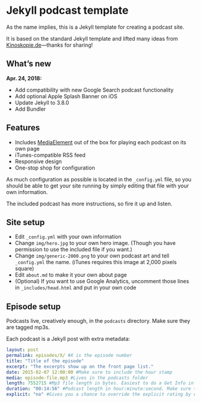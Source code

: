 # Jekyll podcast template

As the name implies, this is a Jekyll template for creating a podcast site.

It is based on the standard Jekyll template and lifted many ideas from [Kinoskopie.de](https://github.com/lnwdr/kinoskopie.de)—thanks for sharing!

## What’s new
**Apr. 24, 2018:**
* Add compatibility with new Google Search podcast functionality
* Add optional Apple Splash Banner on iOS
* Update Jekyll to 3.8.0
* Add Bundler

## Features

* Includes [MediaElement][me] out of the box for playing each podcast on its own page
* iTunes-compatible RSS feed
* Responsive design
* One-stop shop for configuration

As much configuration as possible is located in the ```_config.yml``` file, so you should be able to get your site running by simply editing that file with your own information.

The included podcast has more instructions, so fire it up and listen.

## Site setup

* Edit ```_config.yml``` with your own information
* Change ```img/hero.jpg``` to your own hero image. (Though you have permission to use the included file if you want.)
* Change ```img/generic-2000.png``` to your own podcast art and tell ```_config.yml``` the name. (iTunes requires this image at 2,000 pixels square)
* Edit ```about.md``` to make it your own about page
* (Optional) If you want to use Google Analytics, uncomment those lines in ```_includes/head.html``` and put in your own code

## Episode setup

Podcasts live, creatively enough, in the ```podcasts``` directory. Make sure they are tagged mp3s.

Each podcast is a Jekyll post with extra metadata:

```yaml
layout: post
permalink: episodes/X/ #X is the episode number
title: "Title of the episode"
excerpt: "The excerpts show up on the front page list."
date: 2015-02-07 12:00:00 #Make sure to include the hour stamp
media: episode-file.mp3 #Lives in the podcasts folder
length: 7552715 #Mp3 file length in bytes. Easiest to do a Get Info in the Finder if you're on a Mac
duration: "00:14:56" #Podcast length in hour:minute:second. Make sure to put the quotes
explicit: "no" #Gives you a chance to override the explicit rating by episode
```


[me]:http://mediaelementjs.com
